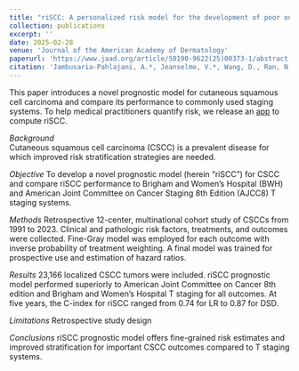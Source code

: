 ```yaml
---
title: "riSCC: A personalized risk model for the development of poor outcomes in cutaneous squamous cell carcinoma"
collection: publications
excerpt: ''
date: 2025-02-28
venue: 'Journal of the American Academy of Dermatology'
paperurl: 'https://www.jaad.org/article/S0190-9622(25)00373-1/abstract'
citation: 'Jambusaria-Pahlajani, A.*, Jeanselme, V.*, Wang, D., Ran, N., Granger, E., Cañueto, J., Brodland, D., Carr, D., Carter, J., Carucci, J., Hirotsu, K., Karn, E., Koyfman, S., Mangold, A., Girardi, F., Shahwan, K., Srivastava, D., Vidimos, A., Willenbrink, T., Wysong, A., Lotter, W., Ruiz, E. (2025). <b>riSCC: A personalized risk model for the development of poor outcomes in cutaneous squamous cell carcinoma</b>. In <i>Journal of the American Academy of Dermatology</i>.'
---
```

This paper introduces a novel prognostic model for cutaneous squamous cell carcinoma and compare its performance to commonly used staging systems. To help medical practitioners quantify risk, we release an [app](https://www.scoutconsortium.org/app-landing-page) to compute riSCC.


*Background*  
Cutaneous squamous cell carcinoma (CSCC) is a prevalent disease for which improved risk stratification strategies are needed.


*Objective*
To develop a novel prognostic model (herein “riSCC”) for CSCC and compare riSCC performance to Brigham and Women’s Hospital (BWH) and American Joint Committee on Cancer Staging 8th Edition (AJCC8) T staging systems.


*Methods*
Retrospective 12-center, multinational cohort study of CSCCs from 1991 to 2023. Clinical and pathologic risk factors, treatments, and outcomes were collected. Fine-Gray model was employed for each outcome with inverse probability of treatment weighting. A final model was trained for prospective use and estimation of hazard ratios.


*Results*
23,166 localized CSCC tumors were included. riSCC prognostic model performed superiorly to American Joint Committee on Cancer 8th edition and Brigham and Women’s Hospital T staging for all outcomes. At five years, the C-index for riSCC ranged from 0.74 for LR to 0.87 for DSD.


*Limitations*
Retrospective study design


*Conclusions*
riSCC prognostic model offers fine-grained risk estimates and improved stratification for important CSCC outcomes compared to T staging systems.